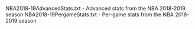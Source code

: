 NBA2018-19AdvancedStats.txt - Advanced stats from the NBA 2018-2019 season
NBA2018-19PergameStats.txt - Per-game stats from the NBA 2018-2019 season

